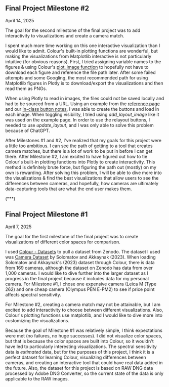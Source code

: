 ## **Final Project Milestone #2**

April 14, 2025

The goal for the second milestone of the final project was to add interactivity to visualizations and create a camera match.

I spent much more time working on this one interactive visualization than I would like to admit. Colour's built-in plotting functions are wonderful, but making the visualizations from Matplotlib interactive is not particularly intuitive (for obvious reasons). First, I tried assigning variable names to the figures & using Colour's [plot_image function](https://colour.readthedocs.io/en/latest/generated/colour.plotting.plot_image.html#colour.plotting.plot_image) to hopefully not have to download each figure and reference the file path later. After some failed attempts and some Googling, the most recommended path for using Matplotlib figures in Plotly is to download/export the visualizations and then read them as PNGs.

When using Plotly to read in images, the files could not be saved locally and had to be sourced from a URL. Using an example from the [reference page](https://plotly.com/python/images/#zoom-on-static-images) and our [in-class button notes](https://github.com/dataesilva/indata_sp25/blob/main/plotly-buttons-prep.ipynb), I was able to create the buttons and load in each image. When toggling visibility, I tried using *add_layout_image* like it was used on the example page. In order to use the relayout buttons, I needed to use *update_layout*, and I was only able to solve this problem because of ChatGPT.

After Milestones #1 and #2, I've realized that my goals for this project were a little too ambitious. I can see the path of getting to a tool that creates camera matches, but there is a lot of work to be put in before I can get there. After Milestone #2, I am excited to have figured out how to tie Colour's built-in plotting functions into Plotly to create interactivity. This method is definitely brute force, but figuring the path out (mostly) on my own is rewarding. After solving this problem, I will be able to dive more into the visualizations & find the best visualizations that allow users to see the differences between cameras, and hopefully, how cameras are ultimately data-capturing tools that are what the end user makes them.

(***)

## **Final Project Milestone #1**

April 7, 2025

The goal for the first milestone of the final project was to create visualizations of different color spaces for comparison.

I used [Colour - Datasets](https://github.com/colour-science/colour-datasets) to pull a dataset from Zenodo. The dataset I used was [Camera Dataset](https://zenodo.org/records/8314702) by Solomatov and Akkaynak (2023)[](https://color-lab-eilat.github.io/Spectral-sensitivity-estimation-web/). When loading  Solomatov and Akkaynak's (2023) dataset through  Colour, there is data from 169 cameras, although the dataset on Zenodo has data from over 1,000 cameras. I would like to dive further into the larger dataset as I progress in the final project because it includes data for my personal camera. For Milestone #1, I chose one expensive camera (Leica M (Type 262) and one cheap camera (Olympus PEN E-PM2) to see if price point affects spectral sensitivity.

For Milestone #2, creating a camera match may not be attainable, but I am excited to add interactivity to choose between different visualizations. Also, Colour's plotting functions use matplotlib, and I would like to dive more into customizing the visualizations.

Because the goal of Milestone #1 was relatively simple, I think expectations were met (no failures, no huge successes). I did not visualize color spaces, but that is because the color spaces are built into Colour, so it wouldn't have led to particularly interesting visualizations. The spectral sensitivity data is *estimated* data, but for the purposes of this project, I think it is a perfect dataset for learning Colour, visualizing differences between cameras, and creating an interactive tool that could have real data added in the future. Also, the dataset for this project is based on RAW DNG data processed by Adobe DNG Converter, so the current state of the data is only applicable to the RAW images.
